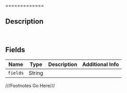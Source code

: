 <OBJECT NAME>
============= 

## Description

<DESC>

<br />

## Fields

| Name     | Type   | Description | Additional Info |
| -------- | ------ | ----------- | --------------- |
| `fields` | String |             |                 |

///Footnotes Go Here///

[^-1]: Fields in *italics* are required for the Object to be valid.  
